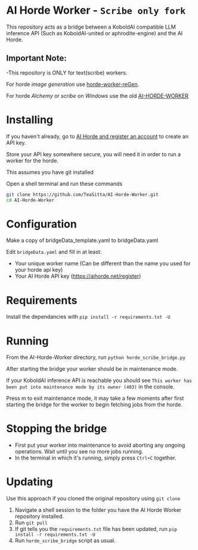 # AI Horde Worker - `Scribe only fork`
This repository acts as a bridge between a KoboldAI compatible LLM inference API (Such as KoboldAI-united or aphrodite-engine) and the AI Horde.

## Important Note:
-This repository is ONLY for text(scribe) workers.

For horde *image generation* use [horde-worker-reGen](https://github.com/Haidra-Org/horde-worker-reGen).

For horde *Alchemy* or *scribe* on *Windows* use the old [AI-HORDE-WORKER](https://github.com/Haidra-Org/AI-Horde-Worker)


# Installing

If you haven't already, go to [AI Horde and register an account](https://aihorde.net/register) to create an API key.

Store your API key somewhere secure, you will need it in order to run a worker for the horde.

This assumes you have git installed

Open a shell terminal and run these commands

```bash
git clone https://github.com/TeaSitta/AI-Horde-Worker.git
cd AI-Horde-Worker
```

# Configuration

Make a copy of bridgeData_template.yaml to bridgeData.yaml

Edit `bridgeData.yaml` and fill in at least:
   * Your unique worker name (Can be different than the name you used for your horde api key)
   * Your AI Horde API key (https://aihorde.net/register)


# Requirements

Install the dependancies with `pip install -r requirements.txt -U`


# Running

From the AI-Horde-Worker directory, run `python horde_scribe_bridge.py`

After starting the bridge your worker should be in maintenance mode.

If your KoboldAI inference API is reachable you should see `This worker has been put into maintenance mode by its owner (403)` in the console.

Press m to exit maintenance mode, it may take a few moments after first starting the bridge for the worker to begin fetching jobs from the horde.

# Stopping the bridge

* First put your worker into maintenance to avoid aborting any ongoing operations. Wait until you see no more jobs running.
* In the terminal in which it's running, simply press `Ctrl+C` together.

# Updating

Use this approach if you cloned the original repository using `git clone`

1. Navigate a shell session to the folder you have the AI Horde Worker repository installed.
1. Run `git pull`
1. If git tells you the `requirements.txt` file has been updated, run `pip install -r requirements.txt -U`
1. Run `horde_scribe_bridge` script as usual.
